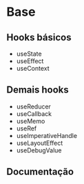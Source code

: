 # Base

## Hooks básicos

- useState
- useEffect
- useContext

## Demais hooks

- useReducer
- useCallback
- useMemo
- useRef
- useImperativeHandle
- useLayoutEffect
- useDebugValue

## Documentação

